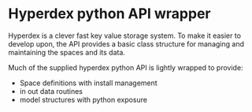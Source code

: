 # Hyperdex python API wrapper

Hyperdex is a clever fast key value storage system.
To make it easier to develop upon, the API provides a basic class structure for managing and maintaining the spaces and its data.

Much of the supplied hyperdex python API is lightly wrapped to provide:

+ Space definitions with install management
+ in out data routines
+ model structures with python exposure
